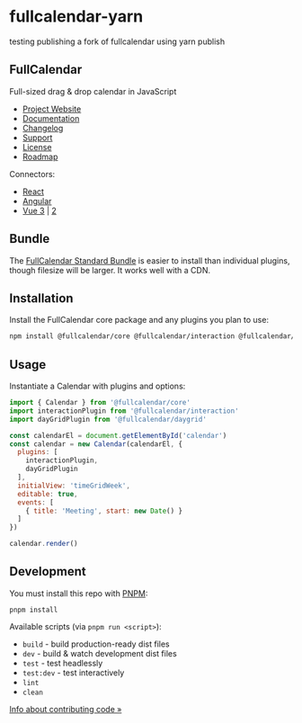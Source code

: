 # fullcalendar-yarn

testing publishing a fork of fullcalendar using yarn publish

<!--
try:

1) DIDN'T WORK: 'standard-scripts' is not recognized as an internal or external command
```sh
yarn publish
```

2)
```sh
# (requires installing pnpm first)
yarn build
yarn publish
```
-->

## FullCalendar

Full-sized drag & drop calendar in JavaScript

- [Project Website](https://fullcalendar.io/)
- [Documentation](https://fullcalendar.io/docs)
- [Changelog](CHANGELOG.md)
- [Support](https://fullcalendar.io/support)
- [License](LICENSE.md)
- [Roadmap](https://fullcalendar.io/roadmap)

Connectors:

- [React](https://github.com/fullcalendar/fullcalendar-react)
- [Angular](https://github.com/fullcalendar/fullcalendar-angular)
- [Vue 3](https://github.com/fullcalendar/fullcalendar-vue) |
  [2](https://github.com/fullcalendar/fullcalendar-vue2)

## Bundle

The [FullCalendar Standard Bundle](bundle) is easier to install than individual plugins, though filesize will be larger. It works well with a CDN.

## Installation

Install the FullCalendar core package and any plugins you plan to use:

```sh
npm install @fullcalendar/core @fullcalendar/interaction @fullcalendar/daygrid
```

## Usage

Instantiate a Calendar with plugins and options:

```js
import { Calendar } from '@fullcalendar/core'
import interactionPlugin from '@fullcalendar/interaction'
import dayGridPlugin from '@fullcalendar/daygrid'

const calendarEl = document.getElementById('calendar')
const calendar = new Calendar(calendarEl, {
  plugins: [
    interactionPlugin,
    dayGridPlugin
  ],
  initialView: 'timeGridWeek',
  editable: true,
  events: [
    { title: 'Meeting', start: new Date() }
  ]
})

calendar.render()
```

## Development

You must install this repo with [PNPM](https://pnpm.io/):

```
pnpm install
```

Available scripts (via `pnpm run <script>`):

- `build` - build production-ready dist files
- `dev` - build & watch development dist files
- `test` - test headlessly
- `test:dev` - test interactively
- `lint`
- `clean`

[Info about contributing code &raquo;](CONTRIBUTING.md)
